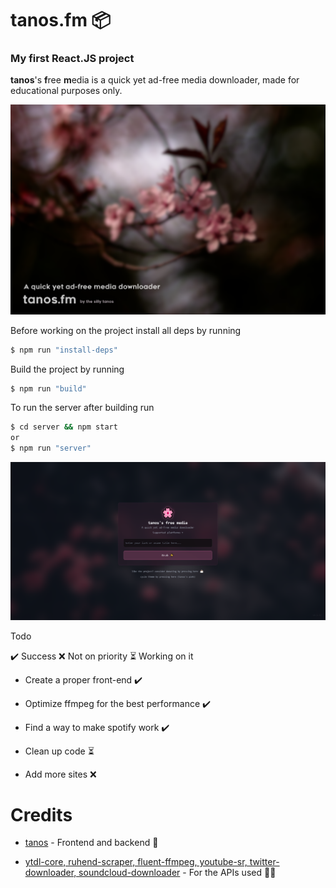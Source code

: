 # tanos.fm 📦

### My first React.JS project

**tanos**'s **f**ree **m**edia is a quick yet ad-free media downloader, made for educational purposes only.

![tanos-frontend](thumbnail.png)

Before working on the project install all deps by running
```bash
$ npm run "install-deps"
```

Build the project by running
```bash
$ npm run "build"
```

To run the server after building run
```bash
$ cd server && npm start
or
$ npm run "server"
```

![tanos-frontend](front_end.png)

Todo

✔️ Success ❌ Not on priority ⏳ Working on it
* Create a proper front-end ✔️

* Optimize ffmpeg for the best performance ✔️

* Find a way to make spotify work ✔️

* Clean up code ⏳

* Add more sites ❌

# Credits
* [tanos](https://discordapp.com/users/916798305390964778) - Frontend and backend 🚧

* [ytdl-core, ruhend-scraper, fluent-ffmpeg, youtube-sr, twitter-downloader, soundcloud-downloader](#) - For the APIs used 🧑‍🔬
